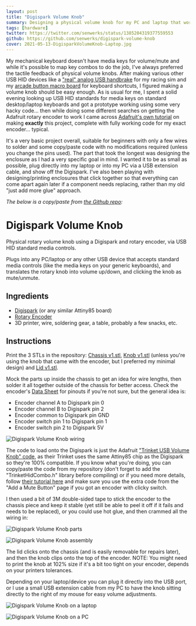 ```yaml
---
layout: post
title: "Digispark Volume Knob"
summary: Designing a physical volume knob for my PC and laptop that work over USB using the standard OS media controls.
tags: [hardware]
twitter: https://twitter.com/senwerks/status/1385204319377559553
github: https://github.com/senwerks/digispark-volume-knob
cover: 2021-05-13-DigisparkVolumeKnob-Laptop.jpg
---
```


My mechanical keyboard doesn't have media keys for volume/mute and while it's possible to map key combos to do the job, I've always preferred the tactile feedback of physical volume knobs. After making various other USB HID devices like a ["real" analog USB handbrake](https://github.com/senwerks/analog-usb-handbrake) for my racing sim and my [arcade button macro board](https://github.com/senwerks/arcade-macro-keyboard) for keyboard shortcuts, I figured making a volume knob should be easy enough. As is usual for me, I spent a solid evening looking up USB HID standards for media keys on standard desktop/laptop keyboards and got a prototype working using some very hacky code... then while doing some different searches on getting the Adafruit rotary encoder to work I came across [Adafruit's own tutorial](https://learn.adafruit.com/trinket-usb-volume-knob/) on making **exactly** this project, complete with fully working code for my exact encoder... typical.

It's a very basic project overall, suitable for beginners with only a few wires to solder and some copy/paste code with no modifications required (unless you change the pins used). The part that took the longest was designing the enclosure as I had a very specific goal in mind. I wanted it to be as small as possible, plug directly into my laptop or into my PC via a USB extension cable, and show off the Digispark. I've also been playing with designing/printing enclosures that click together so that everything can come apart again later if a component needs replacing, rather than my old "just add more glue" approach.

*The below is a copy/paste from [the Github repo](https://github.com/senwerks/digispark-volume-knob/):*

# Digispark Volume Knob

Physical rotary volume knob using a Digispark and rotary encoder, via USB HID standard media controls.

Plugs into any PC/laptop or any other USB device that accepts standard media controls (like the media keys on your generic keyboards), and translates the rotary knob into volume up/down, and clicking the knob as mute/unmute.

## Ingredients

- [Digispark](http://digistump.com/products/1) (or any similar Attiny85 board)
- [Rotary Encoder](https://core-electronics.com.au/rotary-encoder-extras.html)
- 3D printer, wire, soldering gear, a table, probably a few snacks, etc.

## Instructions

Print the 3 STLs in the repository: [Chassis v1.stl](https://github.com/senwerks/digispark-volume-knob/blob/master/Chassis%20v1.stl), [Knob v1.stl](https://github.com/senwerks/digispark-volume-knob/blob/main/Knob%20v1.stl) (unless you're using the knob that came with the encoder, but I preferred my minimal design) and [Lid v1.stl](https://github.com/senwerks/digispark-volume-knob/blob/master/Lid%20v1.stl).

Mock the parts up inside the chassis to get an idea for wire lengths, then solder it all together outside of the chassis for better access. Check the encoder's [Data Sheet](https://cdn-shop.adafruit.com/datasheets/pec11.pdf) for pinouts if you're not sure, but the general idea is:

- Encoder channel A to Digispark pin 0
- Encoder channel B to Digispark pin 2
- Encoder common to Digispark pin GND
- Encoder switch pin 1 to Digispark pin 1
- Encoder switch pin 2 to Digispark 5V

![Digispark Volume Knob wiring](https://raw.githubusercontent.com/senwerks/digispark-volume-knob/main/Meta/DigisparkVolumeKnob-Wiring.jpg)

The code to load onto the Digispark is just the Adafruit ["Trinket USB Volume Knob" code](https://learn.adafruit.com/trinket-usb-volume-knob/add-a-mute-button), as their Trinket uses the same Attiny85 chip as the Digispark so they're 100% compatible. If you know what you're doing, you can copy/paste the code from my repository (don't forget to add the "TrinketHidCombo.h" library before compiling) or if you need more details, follow [their tutorial here](https://learn.adafruit.com/trinket-usb-volume-knob/code) and make sure you use the extra code from the "Add a Mute Button" page if you got an encoder with clicky switch.

I then used a bit of 3M double-sided tape to stick the encoder to the chassis piece and keep it stable (yet still be able to peel it off if it fails and needs to be replaced), or you could use hot glue, and then crammed all the wiring in:

![Digispark Volume Knob parts](https://raw.githubusercontent.com/senwerks/digispark-volume-knob/main/Meta/DigisparkVolumeKnob-Parts.jpg)

![Digispark Volume Knob assembly](https://raw.githubusercontent.com/senwerks/digispark-volume-knob/main/Meta/DigisparkVolumeKnob-Assembly.jpg)

The lid clicks onto the chassis (and is easily removable for repairs later), and then the knob clips onto the top of the encoder. NOTE: You might need to print the knob at 102% size if it's a bit too tight on your encoder, depends on your printers tolerances.

Depending on your laptop/device you can plug it directly into the USB port, or I use a small USB extension cable from my PC to have the knob sitting directly to the right of my mouse for easy volume adjustments.

![Digispark Volume Knob on a laptop](https://raw.githubusercontent.com/senwerks/digispark-volume-knob/main/Meta/DigisparkVolumeKnob-Laptop.jpg)

![Digispark Volume Knob on a PC](https://raw.githubusercontent.com/senwerks/digispark-volume-knob/main/Meta/DigisparkVolumeKnob-Desktop.jpg)
